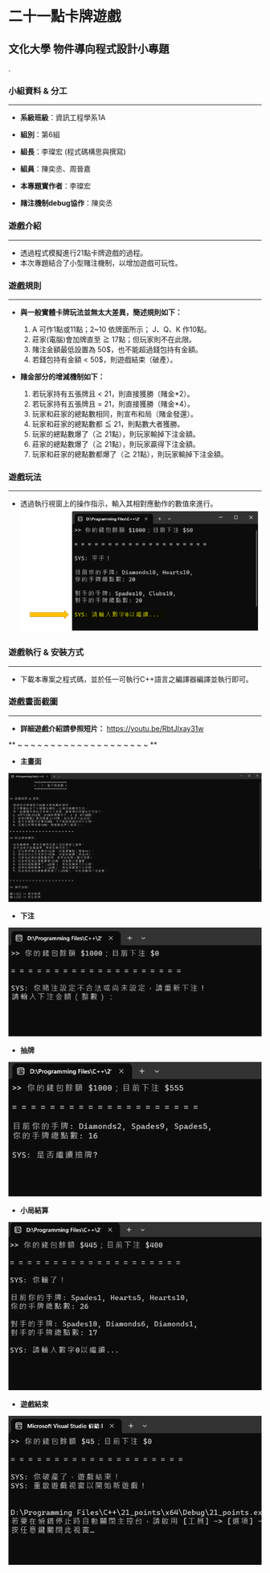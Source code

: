 # 二十一點卡牌遊戲
## 文化大學 物件導向程式設計小專題
.
### 小組資料 & 分工
---
- **系級班級**：資訊工程學系1A
- **組別**：第6組
- **組長**：李璨宏 (程式碼構思與撰寫)
- **組員**：陳奕丞、周晉嘉  


- **本專題實作者**：李璨宏
- **賭注機制debug協作**：陳奕丞

### 遊戲介紹
---
- 透過程式模擬進行21點卡牌遊戲的過程。
- 本次專題結合了小型賭注機制，以增加遊戲可玩性。

### 遊戲規則
---
- **與一般實體卡牌玩法並無太大差異，簡述規則如下：**
    1. A 可作1點或11點；2~10 依牌面所示； J、Q、K 作10點。
    2. 莊家(電腦)會加牌直至 ≧ 17點；但玩家則不在此限。
    3. 賭注金額最低設置為 50$，也不能超過錢包持有金額。
    4. 若錢包持有金額 < 50$，則遊戲結束（破產）。  
     

- **賭金部分的增減機制如下：**
    1. 若玩家持有五張牌且 < 21，則直接獲勝（賭金*2）。
    2. 若玩家持有五張牌且 = 21，則直接獲勝（賭金*4）。
    3. 玩家和莊家的總點數相同，則宣布和局（賭金發還）。
    4. 玩家和莊家的總點數都 ≦ 21，則點數大者獲勝。
    5. 玩家的總點數爆了（≧ 21點），則玩家輸掉下注金額。
    6. 莊家的總點數爆了（≧ 21點），則玩家贏得下注金額。
    7. 玩家和莊家的總點數都爆了（≧ 21點），則玩家輸掉下注金額。

### 遊戲玩法
---
- 透過執行視窗上的操作指示，輸入其相對應動作的數值來進行。
![遊戲玩法圖示](readme_res/遊戲玩法圖示.png)

### 遊戲執行 & 安裝方式
---
- 下載本專案之程式碼，並於任一可執行C++語言之編譯器編譯並執行即可。

### 遊戲畫面截圖
---
- **詳細遊戲介紹請參照短片：** https://youtu.be/RbtJlxay31w

** ~ ~ ~ ~ ~ ~ ~ ~ ~ ~ ~ ~ ~ ~ ~ ~ ~ ~ ~ ~ **
- **主畫面**

![遊戲畫面截圖_主畫面](readme_res/遊戲畫面截圖_主畫面.png)

- **下注**

![遊戲畫面截圖_下注](readme_res/遊戲畫面截圖_下注.png)

- **抽牌**

![遊戲畫面截圖_抽牌](readme_res/遊戲畫面截圖_抽牌.png)

- **小局結算**

![遊戲畫面截圖_小局結算](readme_res/遊戲畫面截圖_小局結算.png)

- **遊戲結束**

![遊戲畫面截圖_遊戲結束](readme_res/遊戲畫面截圖_遊戲結束.png)
